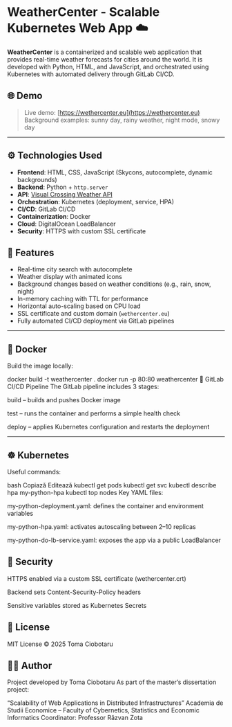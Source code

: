 # WeatherCenter - Scalable Kubernetes Web App ☁️

**WeatherCenter** is a containerized and scalable web application that provides real-time weather forecasts for cities around the world. It is developed with Python, HTML, and JavaScript, and orchestrated using Kubernetes with automated delivery through GitLab CI/CD.

## 🌐 Demo

> Live demo: [https://wethercenter.eu](https://wethercenter.eu)  
> Background examples: sunny day, rainy weather, night mode, snowy day

---

## ⚙️ Technologies Used

- **Frontend**: HTML, CSS, JavaScript (Skycons, autocomplete, dynamic backgrounds)
- **Backend**: Python + `http.server`
- **API**: [Visual Crossing Weather API](https://www.visualcrossing.com/weather-api)
- **Orchestration**: Kubernetes (deployment, service, HPA)
- **CI/CD**: GitLab CI/CD
- **Containerization**: Docker
- **Cloud**: DigitalOcean LoadBalancer
- **Security**: HTTPS with custom SSL certificate



## 🚀 Features

- Real-time city search with autocomplete
- Weather display with animated icons
- Background changes based on weather conditions (e.g., rain, snow, night)
- In-memory caching with TTL for performance
- Horizontal auto-scaling based on CPU load
- SSL certificate and custom domain (`wethercenter.eu`)
- Fully automated CI/CD deployment via GitLab pipelines

---

## 🐳 Docker

Build the image locally:


docker build -t weathercenter .
docker run -p 80:80 weathercenter
🔁 GitLab CI/CD Pipeline
The GitLab pipeline includes 3 stages:

build – builds and pushes Docker image

test – runs the container and performs a simple health check

deploy – applies Kubernetes configuration and restarts the deployment

---

## ☸️ Kubernetes
Useful commands:

bash
Copiază
Editează
kubectl get pods
kubectl get svc
kubectl describe hpa my-python-hpa
kubectl top nodes
Key YAML files:

my-python-deployment.yaml: defines the container and environment variables

my-python-hpa.yaml: activates autoscaling between 2–10 replicas

my-python-do-lb-service.yaml: exposes the app via a public LoadBalancer


## 🔐 Security
HTTPS enabled via a custom SSL certificate (wethercenter.crt)

Backend sets Content-Security-Policy headers

Sensitive variables stored as Kubernetes Secrets

## 📄 License
MIT License © 2025 Toma Ciobotaru

## 👨‍🎓 Author
Project developed by Toma Ciobotaru
As part of the master’s dissertation project:

“Scalability of Web Applications in Distributed Infrastructures”
Academia de Studii Economice – Faculty of Cybernetics, Statistics and Economic Informatics
Coordinator: Professor Răzvan Zota

